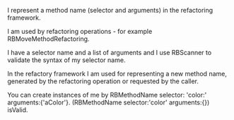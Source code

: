 I represent a method name (selector and arguments) in the refactoring framework.I am used by refactoring operations - for example RBMoveMethodRefactoring.I have a selector name and a list of arguments and I use RBScanner to validate the syntax of my selector name.In the refactory framework I am used for representing a new method name, generated by the refactoring operation or requested by the caller.You can create instances of me by RBMethodName selector: 'color:' arguments:{'aColor'}.(RBMethodName selector:'color' arguments:{}) isValid.